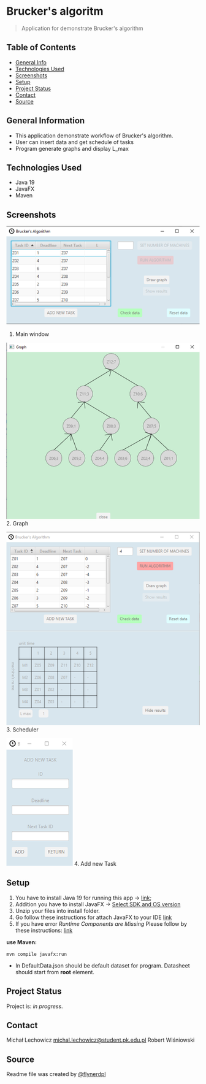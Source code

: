 # Brucker's algoritm
> Application for demonstrate Brucker's algorithm

## Table of Contents
* [General Info](#general-information)
* [Technologies Used](#technologies-used)
* [Screenshots](#screenshots)
* [Setup](#setup)<!-- * [Usage](#usage) -->
* [Project Status](#project-status)  <!-- * [Room for Improvement](#room-for-improvement) * [Acknowledgements](#acknowledgements) -->
* [Contact](#contact)
* [Source](#source)
<!-- * [License](#license) -->


## General Information
- This application demonstrate workflow of Brucker's algorithm.
- User can insert data and get schedule of tasks
- Program generate graphs and display L_max
<!--
- Provide general information about your project here.
- What problem does it (intend to) solve?
- What is the purpose of your project?
- Why did you undertake it?
 You don't have to answer all the questions - just the ones relevant to your project. -->


## Technologies Used
- Java 19
- JavaFX
- Maven

## Screenshots
![Main window](./img/main-window.png)
1. Main window

![Graph](./img/graph.png)
2. Graph

![Scheduler](./img/scheduler.png)
3. Scheduler

![Add new Task](./img/new_task.png)
4. Add new Task


## Setup
1. You have to install Java 19 for running this app -> [link](https://jdk.java.net/19/);
2. Addition you have to install JavaFX -> [Select SDK and OS version](https://gluonhq.com/products/javafx/)
3. Unzip your files into install folder.
4. Go follow these instructions for attach JavaFX to your IDE [link](https://openjfx.io/openjfx-docs/#install-javafx)
5. If you have error *Runtime Components are Missing* Please follow by these instructions: [link](https://edencoding.com/runtime-components-error/)

**use Maven:**
```shell
mvn compile javafx:run
```

- In DefaultData.json should be default dataset for program. Datasheet should start from **root** element.


<!-- What are the project requirements/dependencies? Where are they listed? A requirements.txt or a Pipfile.lock file perhaps? Where is it located?

Proceed to describe how to install / setup one's local environment / get started with the project.
-->

<!-- ## Usage
How does one go about using it?
Provide various use cases and code examples here.

`write-your-code-here` -->


## Project Status
Project is: _in progress_. <!-- If you are no longer working on it, provide reasons why. -->


<!-- ## Room for Improvement
Include areas you believe need improvement / could be improved. Also add TODOs for future development.

Room for improvement:
- Improvement to be done 1
- Improvement to be done 2

To do:
- Feature to be added 1
- Feature to be added 2 -->


<!-- ## Acknowledgements
Give credit here.
- This project was inspired by...
- This project was based on [this tutorial](https://www.example.com).
- Many thanks to... -->


## Contact
Michał Lechowicz <michal.lechowicz@student.pk.edu.pl>
Robert Wiśniowski
## Source
Readme file was created by [@flynerdpl](https://www.flynerd.pl/)


<!-- Optional -->
<!-- ## License -->
<!-- This project is open source and available under the [... License](). -->

<!-- You don't have to include all sections - just the one's relevant to your project -->


